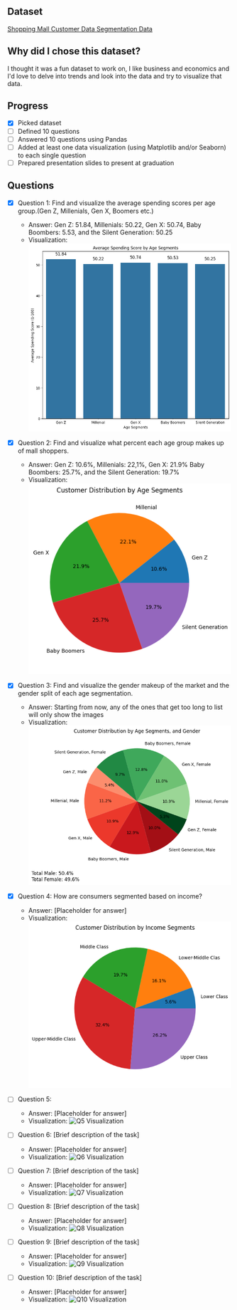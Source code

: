 ## Dataset
[Shopping Mall Customer Data Segmentation Data](https://www.kaggle.com/datasets/zubairmustafa/shopping-mall-customer-segmentation-data)

## Why did I chose this dataset?

I thought it was a fun dataset to work on, I like business and economics and I'd love to delve into trends and look into the data and try to visualize that data.

## Progress
- [x] Picked dataset
- [ ] Defined 10 questions
- [ ] Answered 10 questions using Pandas
- [ ] Added at least one data visualization (using Matplotlib and/or Seaborn) to each single question
- [ ] Prepared presentation slides to present at graduation

## Questions
- [X] Question 1: Find and visualize the average spending scores per age group.(Gen Z, Millenials, Gen X, Boomers etc.)
  - Answer: Gen Z: 51.84, Millenials: 50.22, Gen X: 50.74, Baby Boombers: 5.53, and the Silent Generation: 50.25 
  - Visualization: ![Q1 Visualization](image-1.png)

- [x] Question 2: Find and visualize what percent each age group makes up of mall shoppers.
  - Answer: Gen Z: 10.6%, Millenials: 22,1%, Gen X: 21.9% Baby Boombers: 25.7%, and the Silent Generation: 19.7% 
  - Visualization: ![Q2 Visualization](image.png)

- [x] Question 3: Find and visualize the gender makeup of the market and the gender split of each age segmentation.
  - Answer: Starting from now, any of the ones that get too long to list will only show the images
  - Visualization: ![Q3 Visualization](image-2.png)

- [x] Question 4: How are consumers segmented based on income?
  - Answer: [Placeholder for answer]
  - Visualization: ![Q4 Visualization](image-3.png)

- [ ] Question 5: 
  - Answer: [Placeholder for answer]
  - Visualization: ![Q5 Visualization](https://example.com/path-to-image-5.png)

- [ ] Question 6: [Brief description of the task]
  - Answer: [Placeholder for answer]
  - Visualization: ![Q6 Visualization](https://example.com/path-to-image-6.png)

- [ ] Question 7: [Brief description of the task]
  - Answer: [Placeholder for answer]
  - Visualization: ![Q7 Visualization](https://example.com/path-to-image-7.png)

- [ ] Question 8: [Brief description of the task]
  - Answer: [Placeholder for answer]
  - Visualization: ![Q8 Visualization](https://example.com/path-to-image-8.png)

- [ ] Question 9: [Brief description of the task]
  - Answer: [Placeholder for answer]
  - Visualization: ![Q9 Visualization](https://example.com/path-to-image-9.png)

- [ ] Question 10: [Brief description of the task]
  - Answer: [Placeholder for answer]
  - Visualization: ![Q10 Visualization](https://example.com/path-to-image-10.png)